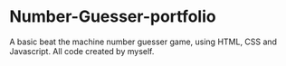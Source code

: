 # Number-Guesser-portfolio

A basic beat the machine number guesser game, using HTML, CSS and Javascript. All code created by myself.
